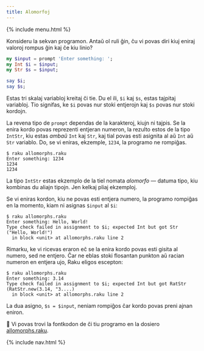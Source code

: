 ```yaml
---
title: Alomorfoj
---
```


{% include menu.html %}

Konsideru la sekvan programon. Antaŭ ol ruli ĝin, ĉu vi povas diri kiuj eniraj valoroj rompus ĝin kaj ĉe kiu linio?

```raku
my $input = prompt 'Enter something: ';
my Int $i = $input;
my Str $s = $input;

say $i;
say $s;
```

Estas tri skalaj variabloj kreitaj ĉi tie. Du el ili, `$i` kaj `$s`, estas tajpitaj variabloj. Tio signifas, ke `$i` povas nur stoki entjerojn kaj `$s` povas nur stoki kordojn.

La revena tipo de `prompt` dependas de la karakteroj, kiujn ni tajpis. Se la enira kordo povas reprezenti entjeran numeron, la rezulto estos de la tipo `IntStr`, kiu estas _ambaŭ_ `Int` kaj `Str`, kaj tial povas esti asignita al aŭ `Int` aŭ `Str` variablo. Do, se vi eniras, ekzemple, `1234`, la programo ne rompiĝas.

```
$ raku allomorphs.raku
Enter something: 1234
1234
1234
```

La tipo `IntStr` estas ekzemplo de la tiel nomata _alomorfo_ — datuma tipo, kiu kombinas du aliajn tipojn. Jen kelkaj pliaj ekzemploj.

Se vi eniras kordon, kiu ne povas esti entjera numero, la programo rompiĝas en la momento, kiam ni asignas `$input` al `$i`:

```
$ raku allomorphs.raku
Enter something: Hello, World!
Type check failed in assignment to $i; expected Int but got Str ("Hello, World!")
  in block <unit> at allomorphs.raku line 2
```

Rimarku, ke vi ricevas eraron eĉ se la enira kordo povas esti gisita al numero, sed ne entjero. Ĉar ne eblas stoki flosantan punkton aŭ racian numeron en entjera ujo, Raku eligos escepton:

```
$ raku allomorphs.raku
Enter something: 3.14
Type check failed in assignment to $i; expected Int but got RatStr (RatStr.new(3.14, "3....)
  in block <unit> at allomorphs.raku line 2
```

La dua asigno, `$s = $input`, neniam rompiĝos ĉar kordo povas preni ajnan eniron.

🦋 Vi povas trovi la fontkodon de ĉi tiu programo en la dosiero [allomorphs.raku](https://github.com/ash/raku-course/blob/master/essentials/typed-variables/allomorphs/allomorphs.raku).

{% include nav.html %}